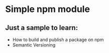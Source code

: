 # Simple npm module

## Just a sample to learn:
 - How to build and publish a package on npm
 - Semantic Versioning